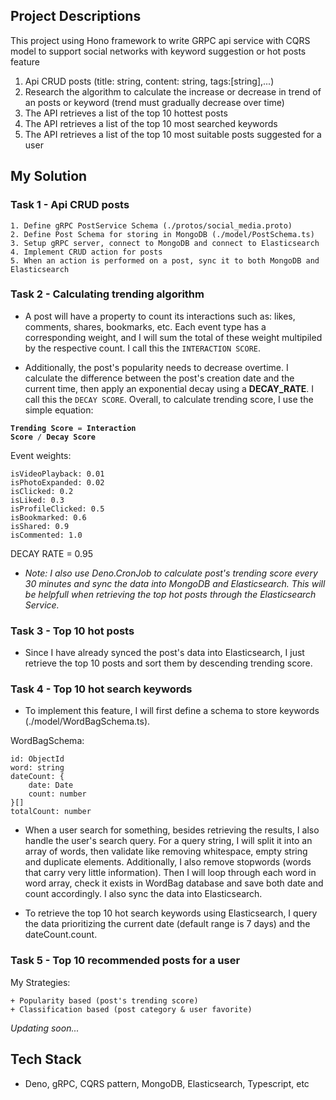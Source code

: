 ## Project Descriptions

This project using Hono framework to write GRPC api service with CQRS model to support social networks with keyword suggestion or hot posts feature
1. Api CRUD posts (title: string, content: string, tags:[string],...)
2. Research the algorithm to calculate the increase or decrease in trend of an posts or keyword (trend must gradually decrease over time)
3. The API retrieves a list of the top 10 hottest posts
4. The API retrieves a list of the top 10 most searched keywords
5. The API retrieves a list of the top 10 most suitable posts suggested for a user

## My Solution
### Task 1 - Api CRUD posts
    1. Define gRPC PostService Schema (./protos/social_media.proto)
    2. Define Post Schema for storing in MongoDB (./model/PostSchema.ts)
    3. Setup gRPC server, connect to MongoDB and connect to Elasticsearch
    4. Implement CRUD action for posts
    5. When an action is performed on a post, sync it to both MongoDB and Elasticsearch

### Task 2 - Calculating trending algorithm
- A post will have a property to count its interactions such as: likes, comments, shares, bookmarks, etc. Each event type has a corresponding weight, and I will sum the total of these weight multipiled by the respective count. I call this the `INTERACTION SCORE`.

- Additionally, the post's popularity needs to decrease overtime. I calculate the difference between the post's creation date and the current time, then apply an exponential decay using a **DECAY_RATE**. I call this the `DECAY SCORE`. Overall, to calculate trending score, I use the simple equation: 

<code>**Trending Score** = **Interaction Score** / **Decay Score**</code>

Event weights: 

    isVideoPlayback: 0.01
    isPhotoExpanded: 0.02
    isClicked: 0.2
    isLiked: 0.3
    isProfileClicked: 0.5
    isBookmarked: 0.6
    isShared: 0.9
    isCommented: 1.0

DECAY RATE = 0.95

- *Note: I also use Deno.CronJob to calculate post's trending score every 30 minutes and sync the data into MongoDB and Elasticsearch. This will be helpfull when retrieving the top hot posts through the Elasticsearch Service.*


### Task 3 - Top 10 hot posts
- Since I have already synced the post's data into Elasticsearch, I just retrieve the top 10 posts and sort them by descending trending score.

### Task 4 - Top 10 hot search keywords
- To implement this feature, I will first define a schema to store keywords (./model/WordBagSchema.ts). 

WordBagSchema:

    id: ObjectId
    word: string
    dateCount: {
        date: Date
	    count: number
    }[]
    totalCount: number

- When a user search for something, besides retrieving the results, I also handle the user's search query. For a query string, I will split it into an array of words, then validate like removing whitespace, empty string and duplicate elements. Additionally, I also remove stopwords (words that carry very little information). Then I will loop through each word in word array, check it exists in WordBag database and save both date and count accordingly. I also sync the data into Elasticsearch.

- To retrieve the top 10 hot search keywords using Elasticsearch, I query the data prioritizing the current date (default range is 7 days) and the dateCount.count.

### Task 5 - Top 10 recommended posts for a user
My Strategies:

    + Popularity based (post's trending score) 
    + Classification based (post category & user favorite)

_Updating soon..._

## Tech Stack
- Deno, gRPC, CQRS pattern, MongoDB, Elasticsearch, Typescript, etc